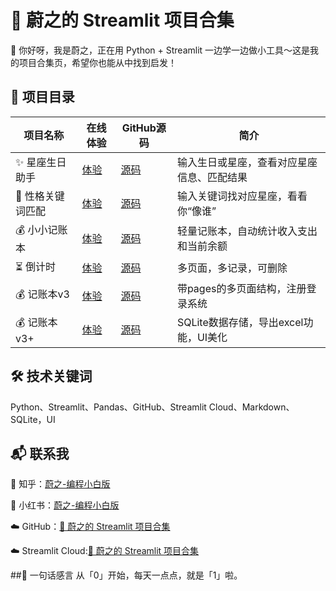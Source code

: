 # 🌟 蔚之的 Streamlit 项目合集


👋 你好呀，我是蔚之，正在用 Python + Streamlit 一边学一边做小工具～这是我的项目合集页，希望你也能从中找到启发！


## 🧭 项目目录

 | 项目名称 | 在线体验 | GitHub源码 | 简介 |
 |----------|-----------|-------------|------|
 |✨ 星座生日助手  |	   [体验](https://star-sign-apper-avt8eedi7zvixprfee3ujz.streamlit.app/)	     |    [源码](https://github.com/xuelengmei/star-sign-helper)      |   输入生日或星座，查看对应星座信息、匹配结果
 |🧠 性格关键词匹配 |   [体验](https://zodiac-keyword-matcher-6nuauhueclxrcrhakn2yjz.streamlit.app/)	 |   [源码](https://github.com/xuelengmei/zodiac-keyword-matcher) |	  输入关键词找对应星座，看看你“像谁”
 |💰 小小记账本    |    [体验](https://simple-expense-tracker-ighvertj3gb9s6ubeuj96h.streamlit.app/)	 |  [源码](https://github.com/xuelengmei/simple-expense-tracker)  |   轻量记账本，自动统计收入支出和当前余额
 |⏳ 倒计时        |   [体验](https://countdown-fzwswua3ujzkavtrxnr2oy.streamlit.app/)  |  [源码](https://github.com/xuelengmei/countdown)  |  多页面，多记录，可删除  
 |💰 记账本v3     |    [体验](https://budget-tracker-v2-wqbngh2zn5fmtchsh5xfyw.streamlit.app/)   |   [源码](https://github.com/xuelengmei/budget-tracker-v2)   |   带pages的多页面结构，注册登录系统
 |💰 记账本v3+    |    [体验](https://fh7bjxbreygvfkgmgksiud.streamlit.app/)  |   [源码](https://github.com/xuelengmei/budget-tracker-3-)   |   SQLite数据存储，导出excel功能，UI美化

## 🛠 技术关键词  
Python、Streamlit、Pandas、GitHub、Streamlit Cloud、Markdown、SQLite，UI


## 📬 联系我 

💬 知乎：[蔚之-编程小白版](https://www.zhihu.com/people/--60-78-49-55)

🎀 小红书：[蔚之-编程小白版](https://www.xiaohongshu.com/user/profile/62ff9b02000000001200e6ec)

☁️ GitHub：[🌟 蔚之的 Streamlit 项目合集](https://github.com/xuelengmei/streamlit-projects)

☁️ Streamlit Cloud:[🌟 蔚之的 Streamlit 项目合集](https://app-projects-2aks65rdn9xhklwwvirdo6.streamlit.app/)


##🐣 一句话感言
从「0」开始，每天一点点，就是「1」啦。

